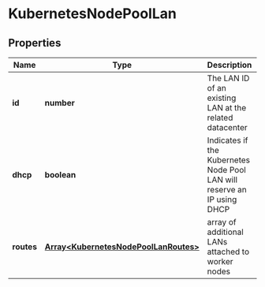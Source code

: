 # KubernetesNodePoolLan

## Properties
| Name | Type | Description | Notes |
| ------------ | ------------- | ------------- | ------------- |
| **id** | **number** | The LAN ID of an existing LAN at the related datacenter | [default to undefined] |
| **dhcp** | **boolean** | Indicates if the Kubernetes Node Pool LAN will reserve an IP using DHCP | [optional] [default to undefined] |
| **routes** | [**Array&lt;KubernetesNodePoolLanRoutes&gt;**](KubernetesNodePoolLanRoutes.md) | array of additional LANs attached to worker nodes | [optional] [default to undefined] |


